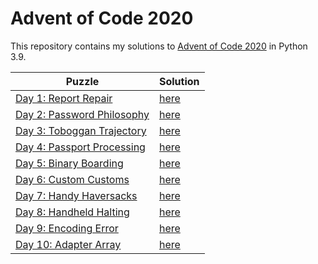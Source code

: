 Advent of Code 2020
========================

This repository contains my solutions to [Advent of Code 2020](https://adventofcode.com/2020) in Python 3.9.

|Puzzle|Solution|
|---|---|
|[Day 1: Report Repair](https://adventofcode.com/2020/day/1)|[here](/day1.py)|
|[Day 2: Password Philosophy](https://adventofcode.com/2020/day/2)|[here](/day2.py)|
|[Day 3: Toboggan Trajectory](https://adventofcode.com/2020/day/3)|[here](/day3.py)|
|[Day 4: Passport Processing](https://adventofcode.com/2020/day/4)|[here](/day4.py)|
|[Day 5: Binary Boarding](https://adventofcode.com/2020/day/5)|[here](/day5.py)|
|[Day 6: Custom Customs](https://adventofcode.com/2020/day/6)|[here](/day6.py)|
|[Day 7: Handy Haversacks](https://adventofcode.com/2020/day/7)|[here](/day7.py)|
|[Day 8: Handheld Halting](https://adventofcode.com/2020/day/8)|[here](/day8.py)|
|[Day 9: Encoding Error](https://adventofcode.com/2020/day/9)|[here](/day9.py)|
|[Day 10: Adapter Array](https://adventofcode.com/2020/day/10)|[here](/day10.py)|
